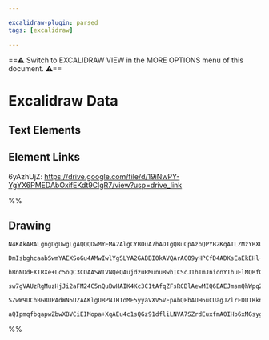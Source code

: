 ```yaml
---

excalidraw-plugin: parsed
tags: [excalidraw]

---
```

==⚠  Switch to EXCALIDRAW VIEW in the MORE OPTIONS menu of this document. ⚠==


# Excalidraw Data

## Text Elements
## Element Links
6yAzhUjZ: https://drive.google.com/file/d/19iNwPY-YgYX6PMEDAbOxifEKdt9ClgR7/view?usp=drive_link

%%
## Drawing
```compressed-json
N4KAkARALgngDgUwgLgAQQQDwMYEMA2AlgCYBOuA7hADTgQBuCpAzoQPYB2KqATLZMzYBXUtiRoIACyhQ4zZAHoFAc0JRJQgEYA6bGwC2CgF7N6hbEcK4OCtptbErHALRY8RMpWdx8Q1TdIEfARcZgRmBShcZQUebQAObQBmGjoghH0EDihmbgBtcDBQMBLoeHF0DM0EYmJcTWDUkshGFnYuNB4eABZ+UtbWTgA5TjFuAEYAVgAGbp4pyZ4kvshC

DmIsbghcaabSwmYAEXSoGu4AMwIwlYgSLYA2GABBI0kAVQArAC09yHPCfD4ADKsEaEkEHl+EGYUFIbAA1ggAOokdTcPiFASwhEIEEwMHoCF3G5wvySDjhXJocY3NhwXDYNQwCbTaY3azKAlszEQTDcZzdSaTbQAdkmN2ZaGc93GSW03SSYpuMLhiIAwmx8GxSFsAMTjBAGg1QzQM+HKUnrDVanUSWHWZj0wLZKEUVGSbjxeLinmSBCEZTSCbzEXK

hBnNDdEXTRXe+Lc5oQC3COAASWIVNQeQAujdzuRMunuBwhICScJ1hTmJnionYIhuElMQBfG6aCvEACiwUy2UzOZuQjgdVOxAmIvGAE5WZNxjwRZPJzSeUQOPCttJZPIlGRCIxtMo2GxOQhdAYFP9ggpiAop4QhhQAAoATWcz+Uz4AGvdHwBZTuHE8mgAPKYIQ5ydgA0sQUCTmq+DKAASiKChmAgFAAPxCI6AC8u6MAA+qu643Fq2CImOaCXPg1w8

sw7gVAUzRgMuzHjJi2aFM24C5nQuBwHAIK4Kc3C1tAfqZFsRCBlAewMIQ6EAEJmsmQhWpq2p6uc2k6XJ2AiM6UCpqc+ggqqCDWppEj6oatl6QZWRGSZynkap6k2ls9ocI6uCGfZpCGcZGQAGIAsCoIVNCmrEoUED6QFjlBaZ2KIiiMEep0fRxQ52RJWZOJ4gSUWQll8WBSZiHCIGVaZqxkBlYlJnAfSjKwCyCb1TlTkhZwUDBbg+gApKqB1dlCW5

SZwW9UChBGBUPAdWN5UZAAKlgUBPNJHToME5yyaVXV5VEpAbQFbAUH6uCUagJZlrFDUTRknbrE8Z0XSE13bG9/nLfor1whQK3lFslpjll9FwoCn7cPckz3NokzxEkyMo6jyyxRDmr4M+MP3CKoqTt09xzN6E4k1lRhHvook8vQBBCBU4zaNMkxcQd43dfolVqcQNUgx2ckWiQM1zcWpb4FlQvECCCBwNwPqlFLv5sBsz31ME13UbRiukCQlm2qgt

aQIpmqfbqapwZbwXBVCiEIMopa+XqAEu4c1sQGz91dfliLNVA7SZrdEuxfmA0IHb6xMGsyg04mWTqxGqCwgzNzYEQctoMnCA3BwYfcFntJCFAq4VFnnulHYHwINgORArncDK6rucNInWvZ7FDL+4wK1HvgselPWkVhMENftFC+kwgYQMNmgQekWw5Gt1c7eJvgoQbaP3e92LgJceArZ0Je4SidxzZAA=
```
%%